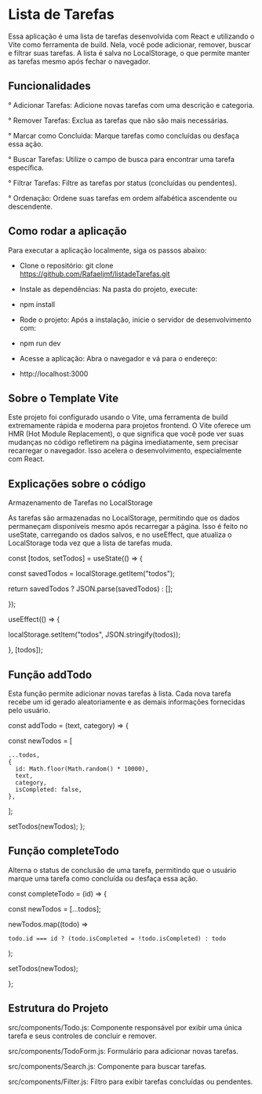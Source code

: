 # Lista de Tarefas

Essa aplicação é uma lista de tarefas desenvolvida com React e utilizando o Vite como ferramenta de build. Nela, você pode adicionar, 
remover, buscar e filtrar suas tarefas. A lista é salva no LocalStorage, o que permite manter as tarefas mesmo após fechar o navegador.

## Funcionalidades

°  Adicionar Tarefas: Adicione novas tarefas com uma descrição e categoria.

°  Remover Tarefas: Exclua as tarefas que não são mais necessárias.

°  Marcar como Concluída: Marque tarefas como concluídas ou desfaça essa ação.

°  Buscar Tarefas: Utilize o campo de busca para encontrar uma tarefa específica.

°  Filtrar Tarefas: Filtre as tarefas por status (concluídas ou pendentes).

°  Ordenação: Ordene suas tarefas em ordem alfabética ascendente ou descendente.

## Como rodar a aplicação

Para executar a aplicação localmente, siga os passos abaixo:

- Clone o repositório: git clone https://github.com/Rafaeljmf/listadeTarefas.git

- Instale as dependências: Na pasta do projeto, execute:

- npm install

- Rode o projeto: Após a instalação, inicie o servidor de desenvolvimento com:

- npm run dev

- Acesse a aplicação: Abra o navegador e vá para o endereço:

- http://localhost:3000

## Sobre o Template Vite

Este projeto foi configurado usando o Vite, uma ferramenta de build extremamente rápida e moderna para projetos frontend.
O Vite oferece um HMR (Hot Module Replacement), o que significa que você pode ver suas mudanças no código refletirem na página imediatamente,
sem precisar recarregar o navegador. Isso acelera o desenvolvimento, especialmente com React.

## Explicações sobre o código

Armazenamento de Tarefas no LocalStorage

As tarefas são armazenadas no LocalStorage, permitindo que os dados permaneçam disponíveis mesmo após recarregar a página.
Isso é feito no useState, carregando os dados salvos, e no useEffect, que atualiza o LocalStorage toda vez que a lista de tarefas muda.

const [todos, setTodos] = useState(() => {

  const savedTodos = localStorage.getItem("todos");
  
  return savedTodos ? JSON.parse(savedTodos) : [];
  
});

useEffect(() => {

  localStorage.setItem("todos", JSON.stringify(todos));
  
}, [todos]);


## Função addTodo

Esta função permite adicionar novas tarefas à lista. Cada nova tarefa recebe um id gerado aleatoriamente e as demais informações fornecidas pelo usuário.

const addTodo = (text, category) => {

  const newTodos = [
  
    ...todos,
    {
      id: Math.floor(Math.random() * 10000),
      text,
      category,
      isCompleted: false,
    },
  ];
  
  setTodos(newTodos);
};


## Função completeTodo

Alterna o status de conclusão de uma tarefa, permitindo que o usuário marque uma tarefa como concluída ou desfaça essa ação.

const completeTodo = (id) => {

  const newTodos = [...todos];
  
  newTodos.map((todo) =>
  
    todo.id === id ? (todo.isCompleted = !todo.isCompleted) : todo
    
  );
  
  setTodos(newTodos);
  
};


## Estrutura do Projeto

src/components/Todo.js: Componente responsável por exibir uma única tarefa e seus controles de concluir e remover.

src/components/TodoForm.js: Formulário para adicionar novas tarefas.

src/components/Search.js: Componente para buscar tarefas.

src/components/Filter.js: Filtro para exibir tarefas concluídas ou pendentes.
